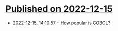 # [Published on 2022-12-15](index.md)

* [2022-12-15, 14:10:57](https://news.ycombinator.com/item?id=33999718) - [How popular is COBOL?](https://www.techradar.com/news/cobol-wants-to-find-out-just-how-popular-it-really-is)
